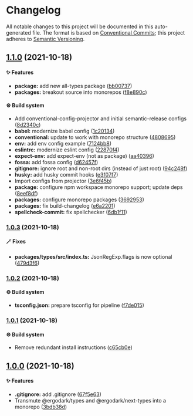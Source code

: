 # Changelog

All notable changes to this project will be documented in this auto-generated
file. The format is based on [Conventional Commits][1]; this project adheres to
[Semantic Versioning][2].

## [1.1.0][3] (2021-10-18)

#### ✨ Features

- **package:** add new all-types package ([bb00737][4])
- **packages:** breakout source into monorepos ([f8e890c][5])

#### ⚙️ Build system

- Add conventional-config-projector and initial semantic-release configs
  ([8d2340c][6])
- **babel:** modernize babel config ([1c20134][7])
- **conventional:** update to work with monorepo structure ([4808695][8])
- **env:** add env config example ([7124bb8][9])
- **eslintrc:** modernize eslint config ([22870f4][10])
- **expect-env:** add expect-env (not as package) ([aa40396][11])
- **fossa:** add fossa config ([d62457f][12])
- **gitignore:** ignore root and non-root dirs (instead of just root)
  ([94c248f][13])
- **husky:** add husky commit hooks ([e3f07f7][14])
- Import configs from projector ([3e6f45b][15])
- **package:** configure npm workspace monorepo support; update deps
  ([8eef8df][16])
- **packages:** configure monorepo packages ([3692953][17])
- **packages:** fix build-changelog ([e6a2201][18])
- **spellcheck-commit:** fix spellchecker ([6db1f11][19])

### [1.0.3][20] (2021-10-18)

#### 🪄 Fixes

- **packages/types/src/index.ts:** JsonRegExp.flags is now optional
  ([479d3f6][21])

### [1.0.2][22] (2021-10-18)

#### ⚙️ Build system

- **tsconfig.json:** prepare tsconfig for pipeline ([f7de015][23])

### [1.0.1][24] (2021-10-18)

#### ⚙️ Build system

- Remove redundant install instructions ([c65cb0e][25])

## [1.0.0][26] (2021-10-18)

#### ✨ Features

- **.gitignore:** add .gitignore ([67f5e63][27])
- Transmute @ergodark/types and @ergodark/next-types into a monorepo
  ([3bdb38d][28])

[1]: https://conventionalcommits.org
[2]: https://semver.org
[3]:
  https://github.com/Xunnamius/typescript-utils/compare/types@1.0.3...types@1.1.0
[4]:
  https://github.com/Xunnamius/typescript-utils/commit/bb00737a6b11e041836bb85f30ceadd8196cc1b6
[5]:
  https://github.com/Xunnamius/typescript-utils/commit/f8e890cb7b60726f9fb416653cb81a43dfb98e54
[6]:
  https://github.com/Xunnamius/typescript-utils/commit/8d2340c4bc9af4282fe7e78679ad296bedd15f65
[7]:
  https://github.com/Xunnamius/typescript-utils/commit/1c201343df5d01a95cae187b0c3b496c7678adf3
[8]:
  https://github.com/Xunnamius/typescript-utils/commit/48086952bb3570b03812e3eb8f607a3ca27d4229
[9]:
  https://github.com/Xunnamius/typescript-utils/commit/7124bb819c6f6aeac861ff88c054edd470f04c45
[10]:
  https://github.com/Xunnamius/typescript-utils/commit/22870f4c65ffd8eafeaacf201912951dc62abec0
[11]:
  https://github.com/Xunnamius/typescript-utils/commit/aa40396f4cda8ec6b983e2bf423fef95b0660cd5
[12]:
  https://github.com/Xunnamius/typescript-utils/commit/d62457f26654d6e275b3415675c535c4d014e13e
[13]:
  https://github.com/Xunnamius/typescript-utils/commit/94c248f245f753b98c44e5f72955735aa958b81c
[14]:
  https://github.com/Xunnamius/typescript-utils/commit/e3f07f73f7a39cc7d897a7507c793620afe6c006
[15]:
  https://github.com/Xunnamius/typescript-utils/commit/3e6f45b73b6af25af008c542bbb0bdc2a544d186
[16]:
  https://github.com/Xunnamius/typescript-utils/commit/8eef8df98bb7539d105b91b6d254b78f56ca6f86
[17]:
  https://github.com/Xunnamius/typescript-utils/commit/3692953ca8156babf7b1e7584e042bc09820bce6
[18]:
  https://github.com/Xunnamius/typescript-utils/commit/e6a2201cea079bf34e9c2ef8d7fed216ea7911ca
[19]:
  https://github.com/Xunnamius/typescript-utils/commit/6db1f11391d869949f480d367d3312eddc3c5eb7
[20]:
  https://github.com/Xunnamius/typescript-utils/compare/types@1.0.2...types@1.0.3
[21]:
  https://github.com/Xunnamius/typescript-utils/commit/479d3f6e974f5646505e0fa7c41ae99360873002
[22]:
  https://github.com/Xunnamius/typescript-utils/compare/types@1.0.1...types@1.0.2
[23]:
  https://github.com/Xunnamius/typescript-utils/commit/f7de015b99cd4c0156f3187e53b9eb06a5985721
[24]:
  https://github.com/Xunnamius/typescript-utils/compare/types@1.0.0...types@1.0.1
[25]:
  https://github.com/Xunnamius/typescript-utils/commit/c65cb0e7604b52f7484ed3399a37dbac3a9b2e8f
[26]:
  https://github.com/Xunnamius/typescript-utils/compare/67f5e63863018babf847f4bbf21960b91eb1e7b8...types@1.0.0
[27]:
  https://github.com/Xunnamius/typescript-utils/commit/67f5e63863018babf847f4bbf21960b91eb1e7b8
[28]:
  https://github.com/Xunnamius/typescript-utils/commit/3bdb38d8bd7979b8b9dbb8f2639aa1349468d660
